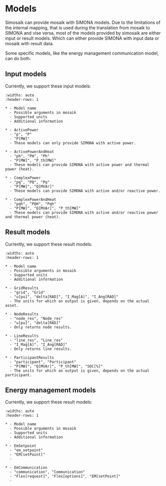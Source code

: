 # Models

Simosaik can provide mosaik with SIMONA models. Due to the limitations of the internal mapping, that is used during the
translation from mosaik to SIMONA and vise versa, most of the models provided by simosaik are either input or result models.
Which can either provide SIMONA with input data or mosaik with result data.

Some specific models, like the energy management communication model, can do both.

## Input models

Currently, we support these input models:

```{list-table}
:widths: auto
:header-rows: 1

* - Model name
  - Possible arguments in mosaik
  - Supported units
  - Additional information

* - ActivePower
  - "p", "P"
  - "P[MW]"
  - These models can only provide SIMONA with active power.

* - ActivePowerAndHeat
  - "ph", "PH", "Ph"
  - "P[MW]", "P_th[MW]"
  - These models can provide SIMONA with active power and thermal power (heat).

* - ComplexPower
  - "pq", "PQ", "Pq"
  - "P[MW]", "Q[MVAr]"
  - These models can provide SIMONA with active and/or reactive power.

* - ComplexPowerAndHeat
  - "pqh", "PQH", "Pqh"
  - "P[MW]", "Q[MVAr]", "P_th[MW]"
  - These models can provide SIMONA with active and/or reactive power and thermal power (heat).
```

## Result models

Currently, we support these result models:

```{list-table}
:widths: auto
:header-rows: 1

* - Model name
  - Possible arguments in mosaik
  - Supported units
  - Additional information

* - GridResults
  - "grid", "Grid"
  - "u[pu]", "delta[RAD]", "I_Mag[A]", "I_Ang[RAD]"
  - The units for which an output is given, depends on the actual asset.

* - NodeResults
  - "node_res", "Node_res"
  - "u[pu]", "delta[RAD]"
  - Only returns node results.

* - LineResults
  - "line_res", "Line_res"
  - "I_Mag[A]", "I_Ang[RAD]"
  - Only returns line results.

* - ParticipantResults
  - "participant", "Participant"
  - "P[MW]", "Q[MVAr]", "P_th[MW]", "SOC[%]"
  - The units for which an output is given, depends on the actual participant.
```

## Energy management models

Currently, we support these result models:

```{list-table}
:widths: auto
:header-rows: 1

* - Model name
  - Possible arguments in mosaik
  - Supported units
  - Additional information

* - EmSetpoint
  - "em_setpoint"
  - "EM[setPoint]"
  -

* - EmCommunication
  - "communication", "Communication"
  - "Flex[request]", "Flex[options]", "EM[setPoint]"
  - 
```
